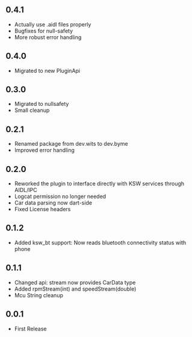 ## 0.4.1
- Actually use .aidl files properly
- Bugfixes for null-safety
- More robust error handling

## 0.4.0
- Migrated to new PluginApi

## 0.3.0
- Migrated to nullsafety
- Small cleanup

## 0.2.1
- Renamed package from dev.wits to dev.byme  
- Improved error handling  

## 0.2.0
- Reworked the plugin to interface directly with KSW services through AIDL/IPC  
- Logcat permission no longer needed  
- Car data parsing now dart-side  
- Fixed License headers  

## 0.1.2
- Added ksw_bt support: Now reads bluetooth connectivity status with phone  

## 0.1.1
- Changed api: stream now provides CarData type  
- Added rpmStream(int) and speedStream(double)  
- Mcu String cleanup  

## 0.0.1
- First Release  
